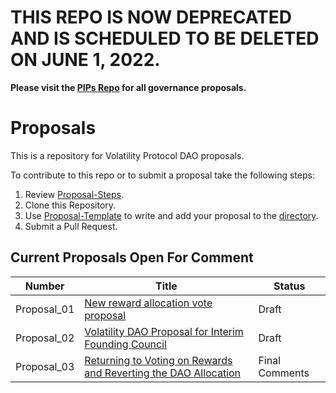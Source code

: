 

# THIS REPO IS NOW DEPRECATED AND IS SCHEDULED TO BE DELETED ON JUNE 1, 2022.

**Please visit the [PIPs Repo](https://github.com/Volatility-DAO/PIPS) for all governance proposals.**


# Proposals
This is a repository for Volatility Protocol DAO proposals.

To contribute to this repo or to submit a proposal take the following steps:

1. Review [Proposal-Steps](https://github.com/Volatility-DAO/DAO-Proposals/blob/main/Proposal-Steps.md).
2. Clone this Repository.
3. Use [Proposal-Template](https://github.com/Volatility-DAO/DAO-Proposals/blob/main/Proposal-Template.md) to write and add your proposal to the [directory](https://github.com/Volatility-DAO/DAO-Proposals/tree/main/Proposals).
4. Submit a Pull Request.


## Current Proposals Open For Comment

| Number | Title | Status |
| --- | ----------- |------|
| Proposal_01 | [New reward allocation vote proposal](https://github.com/KevinVitale/DAO-Proposals/commit/c59504282a2f9729bd42748a5a35e523c2d9f852)| Draft |
|Proposal_02 | [Volatility DAO Proposal for Interim Founding Council](https://github.com/Volatility-DAO/DAO-Proposals/commit/8dd8428ad29e82ac9740a4e5796401452884a1fd) | Draft
|Proposal_03 | [Returning to Voting on Rewards and Reverting the DAO Allocation](https://github.com/Volatility-DAO/DAO-Proposals/pull/5/commits/c6b4b6620d21bb0ebb7167cb581e6dff5ceb14ba) | Final Comments
